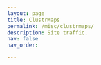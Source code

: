 ```yaml
---
layout: page
title: ClustrMaps
permalink: /misc/clustrmaps/
description: Site traffic.
nav: false
nav_order:

---
```


<script type='text/javascript' id='clustrmaps' src='//cdn.clustrmaps.com/map_v2.js?cl=ffffff&w=a&t=n&d=oSpnuuYx5IJjMRLeCaZgWW2zVzLQGGLIkPR1--vM3yo&co=0b4975&cmo=3acc3a&cmn=ff5353&ct=ffffff'></script>
